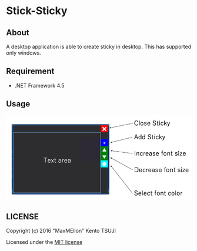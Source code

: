 # Stick-Sticky

About
---

A desktop application is able to create sticky in desktop.
This has supported only windows.

Requirement
---

- .NET Framework 4.5

Usage
---

![](./.i/demo.png)

LICENSE
---

Copyright (c) 2016 "MaxMEllon" Kento TSUJI

Licensed under the [MIT license](./LICENSE.txt)
